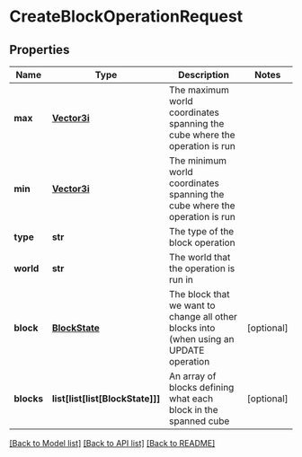 # CreateBlockOperationRequest

## Properties
Name | Type | Description | Notes
------------ | ------------- | ------------- | -------------
**max** | [**Vector3i**](Vector3i.md) | The maximum world coordinates spanning the cube where the operation is run | 
**min** | [**Vector3i**](Vector3i.md) | The minimum world coordinates spanning the cube where the operation is run | 
**type** | **str** | The type of the block operation | 
**world** | **str** | The world that the operation is run in | 
**block** | [**BlockState**](BlockState.md) | The block that we want to change all other blocks into (when using an UPDATE operation | [optional] 
**blocks** | **list[list[list[BlockState]]]** | An array of blocks defining what each block in the spanned cube | [optional] 

[[Back to Model list]](../README.md#documentation-for-models) [[Back to API list]](../README.md#documentation-for-api-endpoints) [[Back to README]](../README.md)


